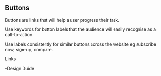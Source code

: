 ## Buttons

Buttons are links that will help a user progress their task.

Use keywords for button labels that the audience will easily recognise as a call-to-action. 

Use labels consistently for similar buttons across the website eg subscribe now, sign-up, compare.

Links

-Design Guide

